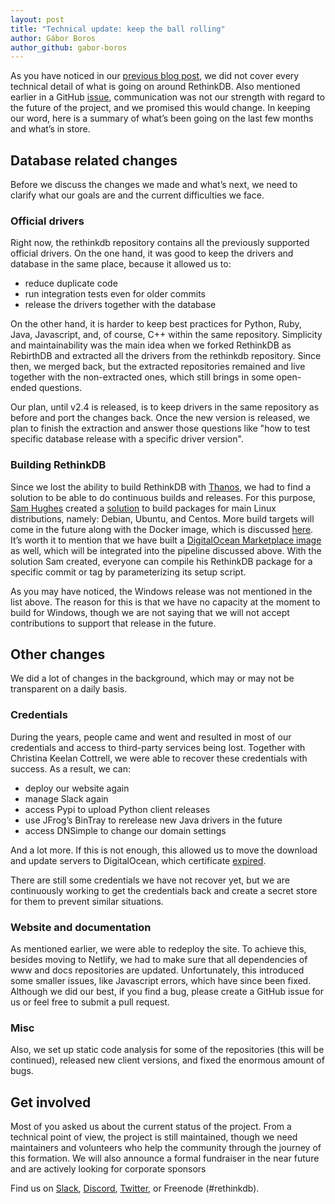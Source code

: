 ```yaml
---
layout: post
title: "Technical update: keep the ball rolling"
author: Gábor Boros
author_github: gabor-boros
---
```


As you have noticed in our [previous blog post](https://rethinkdb.com/blog/community-update-stayin-alive), we did not cover every technical detail of what is going on around RethinkDB. Also mentioned earlier in a GitHub [issue](https://github.com/rethinkdb/rethinkdb/issues/6747), communication was not our strength with regard to the future of the project, and we promised this would change. In keeping our word, here is a summary of what’s been going on the last few months and what’s in store.

## Database related changes

Before we discuss the changes we made and what’s next, we need to clarify what our goals are and the current difficulties we face.

<!--more-->

### Official drivers

Right now, the rethinkdb repository contains all the previously supported official drivers. On the one hand, it was good to keep the drivers and database in the same place, because it allowed us to:

* reduce duplicate code
* run integration tests even for older commits
* release the drivers together with the database

On the other hand, it is harder to keep best practices for Python, Ruby, Java, Javascript, and, of course, C++ within the same repository. Simplicity and maintainability was the main idea when we forked RethinkDB as RebirthDB and extracted all the drivers from the rethinkdb repository. Since then, we merged back, but the extracted repositories remained and live together with the non-extracted ones, which still brings in some open-ended questions.

Our plan, until v2.4 is released, is to keep drivers in the same repository as before and port the changes back. Once the new version is released, we plan to finish the extraction and answer those questions like "how to test specific database release with a specific driver version".

### Building RethinkDB

Since we lost the ability to build RethinkDB with [Thanos](https://thanos.atnnn.com/project/rethinkdb), we had to find a solution to be able to do continuous builds and releases. For this purpose, [Sam Hughes](https://github.com/srh) created a [solution](https://github.com/srh/rethinkdb-package-builder) to build packages for main Linux distributions, namely: Debian, Ubuntu, and Centos. More build targets will come in the future along with the Docker image, which is discussed [here](https://github.com/rethinkdb/rethinkdb/issues/6772). It’s worth it to mention that we have built a [DigitalOcean Marketplace image](https://marketplace.digitalocean.com/apps/rethinkdb) as well, which will be integrated into the pipeline discussed above. With the solution Sam created, everyone can compile his RethinkDB package for a specific commit or tag by parameterizing its setup script.

As you may have noticed, the Windows release was not mentioned in the list above. The reason for this is that we have no capacity at the moment to build for Windows, though we are not saying that we will not accept contributions to support that release in the future.

## Other changes

We did a lot of changes in the background, which may or may not be transparent on a daily basis.

### Credentials

During the years, people came and went and resulted in most of our credentials and access to third-party services being lost. Together with Christina Keelan Cottrell, we were able to recover these credentials with success. As a result, we can:

* deploy our website again
* manage Slack again
* access Pypi to upload Python client releases
* use JFrog’s BinTray to rerelease new Java drivers in the future
* access DNSimple to change our domain settings

And a lot more. If this is not enough, this allowed us to move the download and update servers to DigitalOcean, which certificate [expired](https://github.com/rethinkdb/rethinkdb/issues/6764).

There are still some credentials we have not recover yet, but we are continuously working to get the credentials back and create a secret store for them to prevent similar situations.

### Website and documentation

As mentioned earlier, we were able to redeploy the site. To achieve this, besides moving to Netlify, we had to make sure that all dependencies of www and docs repositories are updated. Unfortunately, this introduced some smaller issues, like Javascript errors, which have since been fixed. Although we did our best, if you find a bug, please create a GitHub issue for us or feel free to submit a pull request.

### Misc

Also, we set up static code analysis for some of the repositories (this will be continued), released new client versions, and fixed the enormous amount of bugs.

## Get involved

Most of you asked us about the current status of the project. From a technical point of view, the project is still maintained, though we need maintainers and volunteers who help the community through the journey of this formation. We will also announce a formal fundraiser in the near future and are actively looking for corporate sponsors

Find us on [Slack](http://slack.rethinkdb.com/), [Discord](https://discord.gg/kaQDYB4), [Twitter](https://twitter.com/rethinkdb), or Freenode (#rethinkdb).
